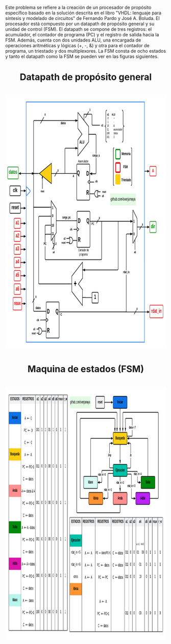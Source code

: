 Este problema se refiere a la creación de un procesador de propósito específico basado en la solución descrita en el libro "VHDL: lenguaje para síntesis y modelado de circuitos" de Fernando Pardo y José A. Boluda. El procesador está compuesto por un datapath de propósito general y su unidad de control (FSM). El datapath se compone de tres registros: el acumulador, el contador de programa (PC) y el registro de salida hacia la FSM. Además, cuenta con dos unidades ALU, una encargada de operaciones aritméticas y lógicas (+, -, &) y otra para el contador de programa, un triestado y dos multiplexores. La FSM consta de ocho estados y tanto el datapath como la FSM se pueden ver en las figuras siguientes.

<h1 align="center">
 Datapath de propósito general 
 <h1 align="center"> <a href="https://github.com/overjamaya/verilog_designs/tree/main" target="_blank"> <img src="/Problema_2/Imagenes/Datapath.png" width="931" height="791"/></a> </h1>  </h1>
 
 <h1 align="center">
 Maquina de estados (FSM)
 <h1 align="center"> <a href="https://github.com/overjamaya/verilog_designs/tree/main" target="_blank"> <img src="/Problema_2/Imagenes/FSM.png" width="1156" height="789"/></a> </h1>  </h1>
